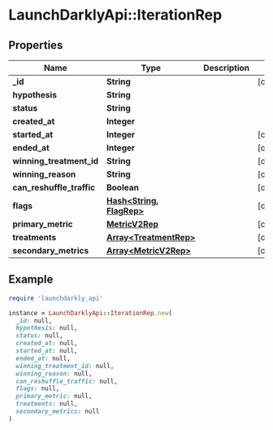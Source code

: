 # LaunchDarklyApi::IterationRep

## Properties

| Name | Type | Description | Notes |
| ---- | ---- | ----------- | ----- |
| **_id** | **String** |  | [optional] |
| **hypothesis** | **String** |  |  |
| **status** | **String** |  |  |
| **created_at** | **Integer** |  |  |
| **started_at** | **Integer** |  | [optional] |
| **ended_at** | **Integer** |  | [optional] |
| **winning_treatment_id** | **String** |  | [optional] |
| **winning_reason** | **String** |  | [optional] |
| **can_reshuffle_traffic** | **Boolean** |  | [optional] |
| **flags** | [**Hash&lt;String, FlagRep&gt;**](FlagRep.md) |  | [optional] |
| **primary_metric** | [**MetricV2Rep**](MetricV2Rep.md) |  | [optional] |
| **treatments** | [**Array&lt;TreatmentRep&gt;**](TreatmentRep.md) |  | [optional] |
| **secondary_metrics** | [**Array&lt;MetricV2Rep&gt;**](MetricV2Rep.md) |  | [optional] |

## Example

```ruby
require 'launchdarkly_api'

instance = LaunchDarklyApi::IterationRep.new(
  _id: null,
  hypothesis: null,
  status: null,
  created_at: null,
  started_at: null,
  ended_at: null,
  winning_treatment_id: null,
  winning_reason: null,
  can_reshuffle_traffic: null,
  flags: null,
  primary_metric: null,
  treatments: null,
  secondary_metrics: null
)
```

